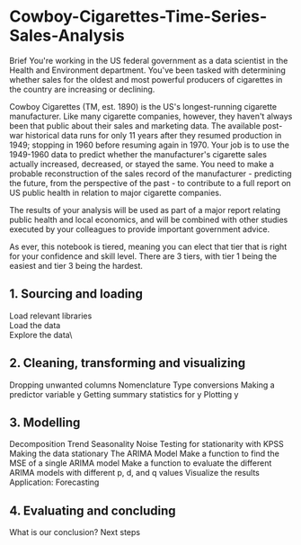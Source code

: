 # Cowboy-Cigarettes-Time-Series-Sales-Analysis
Brief
You're working in the US federal government as a data scientist in the Health and Environment department. You've been tasked with determining whether sales for the oldest and most powerful producers of cigarettes in the country are increasing or declining.

Cowboy Cigarettes (TM, est. 1890) is the US's longest-running cigarette manufacturer. Like many cigarette companies, however, they haven't always been that public about their sales and marketing data. The available post-war historical data runs for only 11 years after they resumed production in 1949; stopping in 1960 before resuming again in 1970. Your job is to use the 1949-1960 data to predict whether the manufacturer's cigarette sales actually increased, decreased, or stayed the same. You need to make a probable reconstruction of the sales record of the manufacturer - predicting the future, from the perspective of the past - to contribute to a full report on US public health in relation to major cigarette companies.

The results of your analysis will be used as part of a major report relating public health and local economics, and will be combined with other studies executed by your colleagues to provide important government advice.

As ever, this notebook is tiered, meaning you can elect that tier that is right for your confidence and skill level. There are 3 tiers, with tier 1 being the easiest and tier 3 being the hardest.

## 1. Sourcing and loading

Load relevant libraries\
Load the data\
Explore the data\
## 2. Cleaning, transforming and visualizing

Dropping unwanted columns
Nomenclature
Type conversions
Making a predictor variable y
Getting summary statistics for y
Plotting y
## 3. Modelling

Decomposition
Trend
Seasonality
Noise
Testing for stationarity with KPSS
Making the data stationary
The ARIMA Model
Make a function to find the MSE of a single ARIMA model
Make a function to evaluate the different ARIMA models with different p, d, and q values
Visualize the results
Application: Forecasting
## 4. Evaluating and concluding

What is our conclusion?
Next steps
